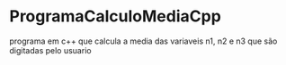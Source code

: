 # ProgramaCalculoMediaCpp
programa em c++ que calcula a media das variaveis n1, n2 e n3 que são digitadas pelo usuario
